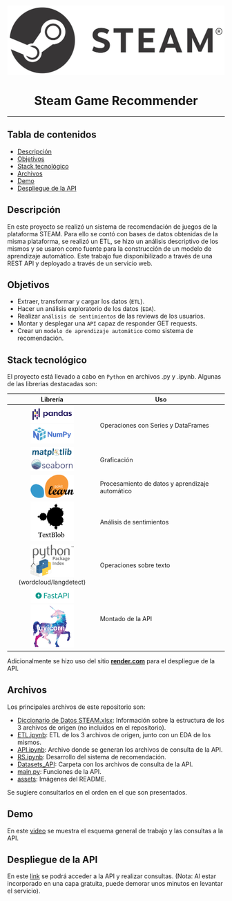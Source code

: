 <img src="./assets/steam_logo.jpeg">

<h1 align="center"><b> Steam Game Recommender </b></h1>
<hr>

## Tabla de contenidos  <!-- omit in toc -->
- [Descripción](#descripción)
- [Objetivos](#objetivos)
- [Stack tecnológico](#stack-tecnológico)
- [Archivos](#archivos)
- [Demo](#demo)
- [Despliegue de la API](#despliegue-de-la-api)


## Descripción
En este proyecto se realizó un sistema de recomendación de juegos de la plataforma STEAM. Para ello se contó con bases de datos obtenidas de la misma plataforma, se realizó un ETL, se hizo un análisis descriptivo de los mismos y se usaron como fuente para la construcción de un modelo de aprendizaje automático. Este trabajo fue disponibilizado a través de una REST API y deployado a través de un servicio web.

## Objetivos
* Extraer, transformar y cargar los datos (`ETL`).
* Hacer un análisis exploratorio de los datos (`EDA`).
* Realizar `análisis de sentimientos` de las reviews de los usuarios.
* Montar y desplegar una `API` capaz de responder GET requests.
* Crear un `modelo de aprendizaje automático` como sistema de recomendación.

## Stack tecnológico
El proyecto está llevado a cabo en `Python` en archivos .py y .ipynb. Algunas de
las librerias destacadas son:

| Librería | Uso |
|:---:|---|
| <img src="./assets/pandas_logo.png" width="100"> <img src="./assets/numpy_logo.png" width="100"> | Operaciones con Series y DataFrames |
| <img src="./assets/matplotlib_logo.svg" width="100"> <img src="./assets/seaborn_logo.svg" width="100"> | Graficación |
| <img src="./assets/sklearn_logo.png" width="100"> | Procesamiento de datos y aprendizaje automático |
| <img src="./assets/textblob_logo.png" width="100"> | Análisis de sentimientos |
| <img src="./assets/PyPI_logo.png" width="100"><br>(wordcloud/langdetect)| Operaciones sobre texto |
| <img src="./assets/fastapi_logo.png" width="100"> <img src="./assets/uvicorn_logo.png" width="100"> | Montado de la API |

Adicionalmente se hizo uso del sitio [__render.com__](https://render.com/) para el despliegue de la API.

## Archivos
Los principales archivos de este repositorio son:
* <a href="Diccionario de Datos STEAM.xlsx" download="Diccionario de Datos STEAM.xlsx">Diccionario de Datos STEAM.xlsx</a>: Información sobre la estructura de los 3 archivos de origen (no incluidos en el repositorio).
* [ETL.ipynb](ETL.ipynb): ETL de los 3 archivos de origen, junto con un EDA de los mismos.
* [API.ipynb](API.ipynb): Archivo donde se generan los archivos de consulta de la API.
* [RS.ipynb](RS.ipynb): Desarrollo del sistema de recomendación.
* [Datasets_API](Datasets_API/): Carpeta con los archivos de consulta de la API.
* [main.py](main.py): Funciones de la API.
* [assets](assets/): Imágenes del README.

Se sugiere consultarlos en el orden en el que son presentados.

## Demo
En este [video](https://youtu.be/zsVhxv65iCk) se muestra el esquema general de trabajo y las consultas a la API.

## Despliegue de la API
En este [link](https://pi-mlops-4j8c.onrender.com/docs) se podrá acceder a la API y realizar consultas. (Nota: Al estar incorporado en una capa gratuita, puede demorar unos minutos en levantar el servicio).